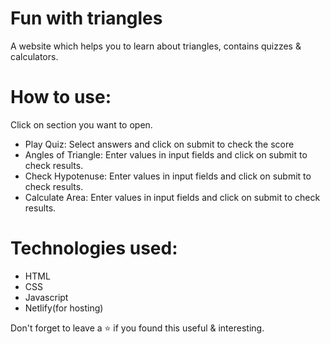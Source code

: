 # Fun with triangles

  A website which helps you to learn about triangles, contains quizzes & calculators. 

# How to use:

 Click on section you want to open.
   * Play Quiz: Select answers and click on submit to check the score
   * Angles of Triangle: Enter values in input fields and click on submit to check results.
   * Check Hypotenuse: Enter values in input fields and click on submit to check results.
   * Calculate Area: Enter values in input fields and click on submit to check results.

# Technologies used:

   * HTML
   * CSS
   * Javascript
   * Netlify(for hosting)

 Don't forget to leave a ⭐ if you found this useful & interesting.
